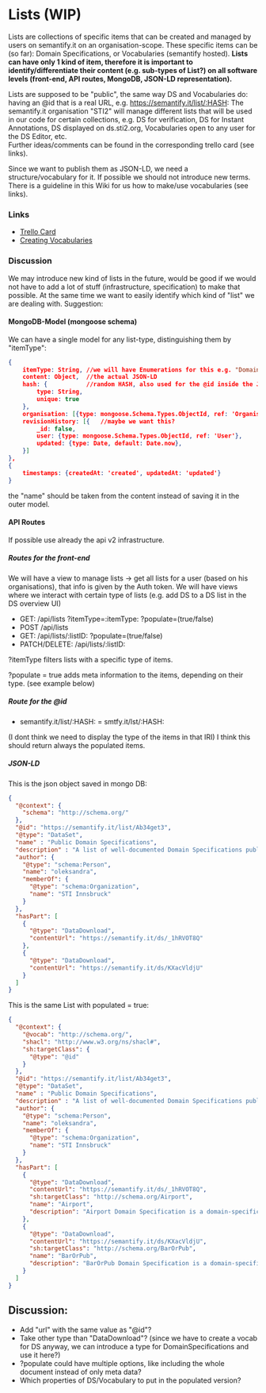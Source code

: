 # Lists (WIP)

Lists are collections of specific items that can be created and managed by users on semantify.it on an organisation-scope.
These specific items can be (so far): Domain Specifications, or Vocabularies (semantify hosted).
**Lists can have only 1 kind of item, therefore it is important to identify/differentiate their content (e.g. sub-types of List?) on all software levels (front-end, API routes, MongoDB, JSON-LD representation).**

Lists are supposed to be "public", the same way DS and Vocabularies do: having an @id that is a real URL, e.g. https://semantify.it/list/:HASH:
The semantify.it organisation "STI2" will manage different lists that will be used in our code for certain collections, e.g. DS for verification, DS for Instant Annotations, DS displayed on ds.sti2.org, Vocabularies open to any user for the DS Editor, etc.  
Further ideas/comments can be found in the corresponding trello card (see links).

Since we want to publish them as JSON-LD, we need a structure/vocabulary for it. If possible we should not introduce new terms. There is a guideline in this Wiki for us how to make/use vocabularies (see links).

### Links

* [Trello Card](https://trello.com/c/4AgBMDKt/1054-roadmap-ds-voc-redesign)
* [Creating Vocabularies](../CreatingVocabularies.md)

### Discussion

We may introduce new kind of lists in the future, would be good if we would not have to add a lot of stuff (infrastructure, specification) to make that possible. At the same time we want to easily identify which kind of "list" we are dealing with. Suggestion:

#### MongoDB-Model (mongoose schema)

We can have a single model for any list-type, distinguishing them by "itemType":

```json
{
    itemType: String, //we will have Enumerations for this e.g. "DomainSpecification", "Vocabulary"
    content: Object,  //the actual JSON-LD
    hash: {           //random HASH, also used for the @id inside the JSON-LD
        type: String, 
        unique: true
    },    
    organisation: [{type: mongoose.Schema.Types.ObjectId, ref: 'Organisation'}], //since lists are managed on an organisation level
    revisionHistory: [{   //maybe we want this?
        _id: false,
        user: {type: mongoose.Schema.Types.ObjectId, ref: 'User'},
        updated: {type: Date, default: Date.now},
    }]
},
{
    timestamps: {createdAt: 'created', updatedAt: 'updated'}
}
```

the "name" should be taken from the content instead of saving it in the outer model.

#### API Routes

If possible use already the api v2 infrastructure.

##### Routes for the front-end

We will have a view to manage lists -> get all lists for a user (based on his organisations), that info is given by the Auth token. We will have views where we interact with certain type of lists (e.g. add DS to a DS list in the DS overview UI)

* GET: /api/lists ?itemType=:itemType: ?populate=(true/false)
* POST /api/lists
* GET:  /api/lists/:listID: ?populate=(true/false)
* PATCH/DELETE:  /api/lists/:listID:

?itemType filters lists with a specific type of items.

?populate = true adds meta information to the items, depending on their type. (see example below)

##### Route for the @id

* semantify.it/list/:HASH: = smtfy.it/lst/:HASH:

(I dont think we need to display the type of the items in that IRI)
I think this should return always the populated items.

##### JSON-LD

This is the json object saved in mongo DB:

```json
{
  "@context": {
    "schema": "http://schema.org/"
  },
  "@id": "https://semantify.it/list/Ab34get3",
  "@type": "DataSet",
  "name" : "Public Domain Specifications",
  "description" : "A list of well-documented Domain Specifications published by STI Innsbruck. The human-readable version of these Domain Specifications can be found at http://ds.sti2.org/",
  "author": {
    "@type": "schema:Person",
    "name": "oleksandra",
    "memberOf": {
      "@type": "schema:Organization",
      "name": "STI Innsbruck"
    }
  },
  "hasPart": [
    {
      "@type": "DataDownload",
      "contentUrl": "https://semantify.it/ds/_1hRVOT8Q"
    },
    {
      "@type": "DataDownload",
      "contentUrl": "https://semantify.it/ds/KXacVldjU"
    } 
  ]
}
```

This is the same List with populated = true:

```json
{
  "@context": {
    "@vocab": "http://schema.org/",
    "shacl": "http://www.w3.org/ns/shacl#",
    "sh:targetClass": {
      "@type": "@id"
    }
  },
  "@id": "https://semantify.it/list/Ab34get3",
  "@type": "DataSet",
  "name" : "Public Domain Specifications",
  "description" : "A list of well-documented Domain Specifications published by STI Innsbruck. The human-readable version of these Domain Specifications can be found at http://ds.sti2.org/",
  "author": {
    "@type": "schema:Person",
    "name": "oleksandra",
    "memberOf": {
      "@type": "schema:Organization",
      "name": "STI Innsbruck"
    }
  },
  "hasPart": [
    {
      "@type": "DataDownload",
      "contentUrl": "https://semantify.it/ds/_1hRVOT8Q",
      "sh:targetClass": "http://schema.org/Airport",
      "name": "Airport",
      "description": "Airport Domain Specification is a domain-specific pattern for annotating airports using schema.org vocabulary."   
    },
    {
      "@type": "DataDownload",
      "contentUrl": "https://semantify.it/ds/KXacVldjU",
      "sh:targetClass": "http://schema.org/BarOrPub",
      "name": "BarOrPub",
      "description": "BarOrPub Domain Specification is a domain-specific pattern for annotating bars and pubs using schema.org vocabulary."
    } 
  ]
}
```

## Discussion:

* Add "url" with the same value as "@id"?
* Take other type than "DataDownload"? (since we have to create a vocab for DS anyway, we can introduce a type for DomainSpecifications and use it here?)
* ?populate could have multiple options, like including the whole document instead of only meta data?
* Which properties of DS/Vocabulary to put in the populated version?